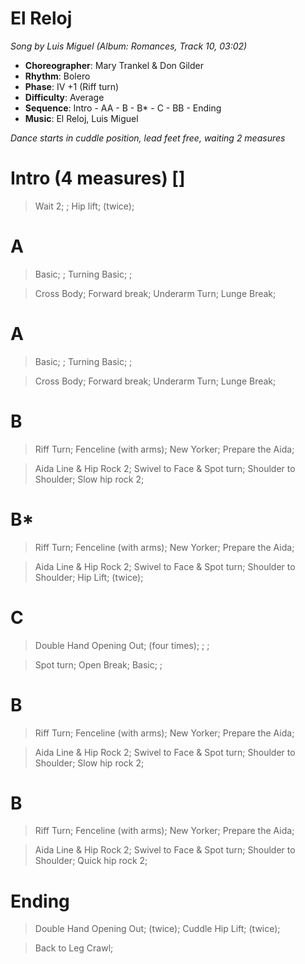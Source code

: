 # El Reloj
*Song by Luis Miguel (Album: Romances, Track 10, 03:02)*

* **Choreographer**: Mary Trankel & Don Gilder
* **Rhythm**: Bolero
* **Phase**: IV +1 (Riff turn)
* **Difficulty**: Average
* **Sequence**: Intro - AA - B - B* - C - BB - Ending
* **Music**: El Reloj, Luis Miguel

*Dance starts in cuddle position, lead feet free, waiting 2 measures*

# Intro (4 measures) []

> Wait 2; ; Hip lift; (twice);

# A

> Basic; ; Turning Basic; ;

> Cross Body; Forward break; Underarm Turn; Lunge Break;

# A

> Basic; ; Turning Basic; ;

> Cross Body; Forward break; Underarm Turn; Lunge Break;

# B

> Riff Turn; Fenceline (with arms); New Yorker; Prepare the Aida;

> Aida Line & Hip Rock 2; Swivel to Face & Spot turn; Shoulder to Shoulder; Slow hip rock 2;

# B*

> Riff Turn; Fenceline (with arms); New Yorker; Prepare the Aida;

> Aida Line & Hip Rock 2; Swivel to Face & Spot turn; Shoulder to Shoulder; Hip Lift; (twice);

# C

> Double Hand Opening Out; (four times); ; ;

> Spot turn; Open Break; Basic; ;

# B

> Riff Turn; Fenceline (with arms); New Yorker; Prepare the Aida;

> Aida Line & Hip Rock 2; Swivel to Face & Spot turn; Shoulder to Shoulder; Slow hip rock 2;

# B

> Riff Turn; Fenceline (with arms); New Yorker; Prepare the Aida;

> Aida Line & Hip Rock 2; Swivel to Face & Spot turn; Shoulder to Shoulder; Quick hip rock 2;

# Ending

> Double Hand Opening Out; (twice); Cuddle Hip Lift; (twice);

> Back to Leg Crawl;

